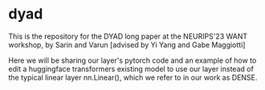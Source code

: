 # dyad

This is the repository for the DYAD long paper at the NEURIPS'23 WANT workshop, by Sarin and Varun [advised by Yi Yang and Gabe Maggiotti]

Here we will be sharing our layer's pytorch code and an example of how to edit a huggingface transformers existing model to use our layer instead of the typical linear layer nn.Linear(), which we refer to in our work as DENSE.
